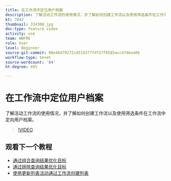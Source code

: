 ```yaml
---
title: 在工作流中定位用户档案
description: 了解活动工作流的使用情况，并了解如何创建工作流以及使用筛选条件在工作流中定向用户档案。
kt: 7842
thumbnail: 334300.jpg
doc-type: feature video
activity: use
team: WWFRE
role: User
level: Beginner
source-git-commit: 08e46479272cd319377fdf27f8585acc47deea06
workflow-type: tm+mt
source-wordcount: '84'
ht-degree: 45%

---
```


# 在工作流中定位用户档案

了解活动工作流的使用情况，并了解如何创建工作流以及使用筛选条件在工作流中定向用户档案。

>[!VIDEO](https://video.tv.adobe.com/v/334300?quality=12)

## 观看下一个教程

* [通过组合查询结果优化目标](/help/process-management/refine-targets-by-combining-query-results.md)
* [通过排除查询结果优化目标](/help/process-management/refine-targets-by-excluding-query-results.md)
* [使用更新列表活动通过工作流创建列表](/help/process-management/use-the-update-list-activity.md)
